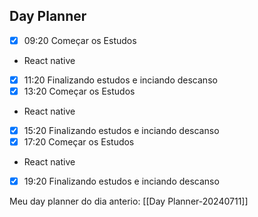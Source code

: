 ## Day Planner
- [x] 09:20  Começar os Estudos 
- React native
- [x] 11:20  Finalizando estudos e inciando descanso
- [x] 13:20  Começar os Estudos
- React native
- [x] 15:20 Finalizando estudos e inciando descanso
- [x] 17:20 Começar os Estudos
- React native
- [x] 19:20 Finalizando estudos e inciando descanso

Meu day planner do dia anterio: [[Day Planner-20240711]]